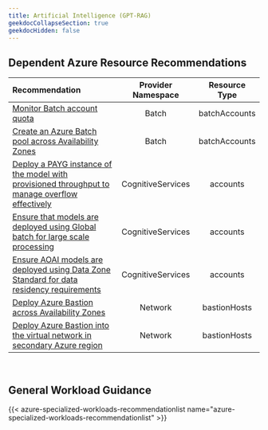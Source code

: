 ```yaml
---
title: Artificial Intelligence (GPT-RAG)
geekdocCollapseSection: true
geekdocHidden: false
---
```


## Dependent Azure Resource Recommendations

| Recommendation                                                                                                                                                                                                                                                                              | Provider Namespace | Resource Type |
| :------------------------------------------------------------------------------------------------------------------------------------------------------------------------------------------------------------------------------------------------------------------------------------------ | :----------------: | :-----------: |
| [Monitor Batch account quota](../../../Azure-Proactive-Resiliency-Library-v2/azure-resources/Batch/batchAccounts/#monitor-batch-account-quota)                                                                                                                                              |       Batch        | batchAccounts |
| [Create an Azure Batch pool across Availability Zones](../../../Azure-Proactive-Resiliency-Library-v2/azure-resources/Batch/batchAccounts/#create-an-azure-batch-pool-across-availability-zones)                                                                                            |       Batch        | batchAccounts |
| [Deploy a PAYG instance of the model with provisioned throughput to manage overflow effectively](../../../Azure-Proactive-Resiliency-Library-v2/azure-resources/CognitiveServices/accounts/#deploy-a-PAYG-instance-of-the-model-with-provisioned-throughput-to-manage-overflow-effectively) | CognitiveServices  |   accounts    |
| [Ensure that models are deployed using Global batch for large scale processing](../../../Azure-Proactive-Resiliency-Library-v2/azure-resources/CognitiveServices/accounts/#ensure-that-models-are-deployed-using-global-batch-for-large-scale-processing)                                   | CognitiveServices  |   accounts    |
| [Ensure AOAI models are deployed using Data Zone Standard for data residency requirements](../../../Azure-Proactive-Resiliency-Library-v2/azure-resources/CognitiveServices/accounts/#ensure-aoai-models-are-deployed-using-data-zone-standard-for-data-residency-requirements)             | CognitiveServices  |   accounts    |
| [Deploy Azure Bastion across Availability Zones](../../../Azure-Proactive-Resiliency-Library-v2/azure-resources/Network/bastionHosts/#deploy-azure-bastion-across-availability-zones)             | Network  |   bastionHosts    |
| [Deploy Azure Bastion into the virtual network in secondary Azure region](../../../Azure-Proactive-Resiliency-Library-v2/azure-resources/Network/bastionHosts/#deploy-azure-bastion-into-the-virtual-network-in-secondary-azure-region)             | Network  |   bastionHosts    |

<br>

## General Workload Guidance

{{< azure-specialized-workloads-recommendationlist name="azure-specialized-workloads-recommendationlist" >}}
